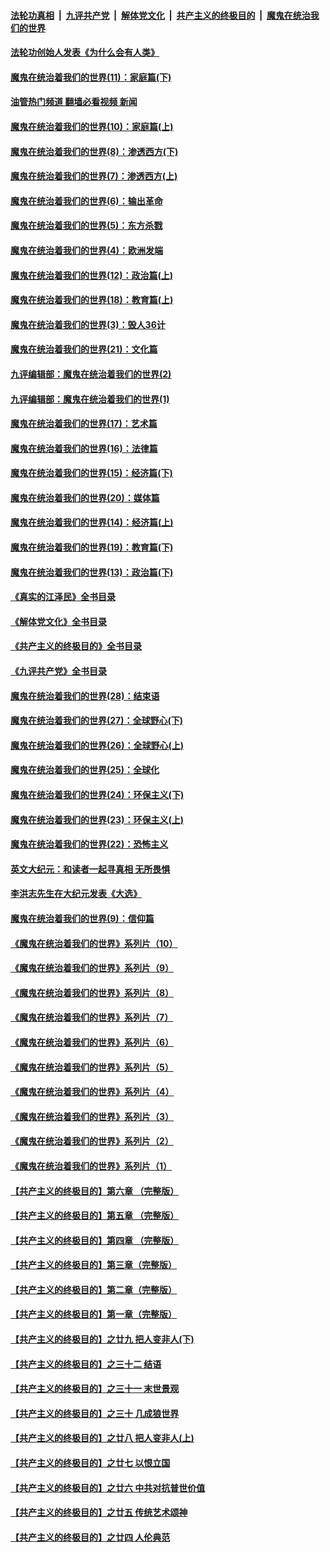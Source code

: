 ####  [法轮功真相](../../../../basic/blob/master/README.md?t=03181611) &nbsp;|&nbsp; [九评共产党](../../../../9ping.md/blob/master/README.md?t=03181611) &nbsp;|&nbsp; [解体党文化](../../../../jtdwh.md/blob/master/README.md?t=03181611)  &nbsp;|&nbsp; [共产主义的终极目的](../../../../gczydzjmd.md/blob/master/README.md?t=03181611) &nbsp;|&nbsp; [魔鬼在统治我们的世界](../../../../mgztzwmdsj.md/blob/master/README.md?t=03181611) 

#### [法轮功创始人发表《为什么会有人类》](../pages/nsc422/n13912117.md?t=03181611) 

#### [魔鬼在统治着我们的世界(11)：家庭篇(下)](../pages/nsc422/n10440961.md?t=03181611) 

#### [油管热门频道 翻墙必看视频 新闻](http://129.146.143.75:81/youtube.html?03181611)

#### [魔鬼在统治着我们的世界(10)：家庭篇(上)](../pages/nsc422/n10435448.md?t=03181611) 

#### [魔鬼在统治着我们的世界(8)：渗透西方(下)](../pages/nsc422/n10429603.md?t=03181611) 

#### [魔鬼在统治着我们的世界(7)：渗透西方(上)](../pages/nsc422/n10426013.md?t=03181611) 

#### [魔鬼在统治着我们的世界(6)：输出革命](../pages/nsc422/n10421536.md?t=03181611) 

#### [魔鬼在统治着我们的世界(5)：东方杀戮](../pages/nsc422/n10417707.md?t=03181611) 

#### [魔鬼在统治着我们的世界(4)：欧洲发端](../pages/nsc422/n10414890.md?t=03181611) 

#### [魔鬼在统治着我们的世界(12)：政治篇(上)](../pages/nsc422/n10444576.md?t=03181611) 

#### [魔鬼在统治着我们的世界(18)：教育篇(上)](../pages/nsc422/n10526970.md?t=03181611) 

#### [魔鬼在统治着我们的世界(3)：毁人36计](../pages/nsc422/n10411583.md?t=03181611) 

#### [魔鬼在统治着我们的世界(21)：文化篇](../pages/nsc422/n10597706.md?t=03181611) 

#### [九评编辑部：魔鬼在统治着我们的世界(2)](../pages/nsc422/n10410036.md?t=03181611) 

#### [九评编辑部：魔鬼在统治着我们的世界(1)](../pages/nsc422/n10406825.md?t=03181611) 

#### [魔鬼在统治着我们的世界(17)：艺术篇](../pages/nsc422/n10499093.md?t=03181611) 

#### [魔鬼在统治着我们的世界(16)：法律篇](../pages/nsc422/n10485969.md?t=03181611) 

#### [魔鬼在统治着我们的世界(15)：经济篇(下)](../pages/nsc422/n10469975.md?t=03181611) 

#### [魔鬼在统治着我们的世界(20)：媒体篇](../pages/nsc422/n10586579.md?t=03181611) 

#### [魔鬼在统治着我们的世界(14)：经济篇(上)](../pages/nsc422/n10457370.md?t=03181611) 

#### [魔鬼在统治着我们的世界(19)：教育篇(下)](../pages/nsc422/n10564808.md?t=03181611) 

#### [魔鬼在统治着我们的世界(13)：政治篇(下)](../pages/nsc422/n10448270.md?t=03181611) 

#### [《真实的江泽民》全书目录](../pages/nsc422/n13721399.md?t=03181611) 

#### [《解体党文化》全书目录](../pages/nsc422/n13721157.md?t=03181611) 

#### [《共产主义的终极目的》全书目录](../pages/nsc422/n13721048.md?t=03181611) 

#### [《九评共产党》全书目录](../pages/nsc422/n13708085.md?t=03181611) 

#### [魔鬼在统治着我们的世界(28)：结束语](../pages/nsc422/n10936246.md?t=03181611) 

#### [魔鬼在统治着我们的世界(27)：全球野心(下)](../pages/nsc422/n10928319.md?t=03181611) 

#### [魔鬼在统治着我们的世界(26)：全球野心(上)](../pages/nsc422/n10900318.md?t=03181611) 

#### [魔鬼在统治着我们的世界(25)：全球化](../pages/nsc422/n10788205.md?t=03181611) 

#### [魔鬼在统治着我们的世界(24)：环保主义(下)](../pages/nsc422/n10695307.md?t=03181611) 

#### [魔鬼在统治着我们的世界(23)：环保主义(上)](../pages/nsc422/n10688613.md?t=03181611) 

#### [魔鬼在统治着我们的世界(22)：恐怖主义](../pages/nsc422/n10614727.md?t=03181611) 

#### [英文大纪元：和读者一起寻真相 无所畏惧](../pages/nsc422/n12542027.md?t=03181611) 

#### [李洪志先生在大纪元发表《大选》](../pages/nsc422/n12534746.md?t=03181611) 

#### [魔鬼在统治着我们的世界(9)：信仰篇](../pages/nsc422/n10432159.md?t=03181611) 

#### [《魔鬼在统治着我们的世界》系列片（10）](../pages/nsc422/n12292670.md?t=03181611) 

#### [《魔鬼在统治着我们的世界》系列片（9）](../pages/nsc422/n12290859.md?t=03181611) 

#### [《魔鬼在统治着我们的世界》系列片（8）](../pages/nsc422/n12287445.md?t=03181611) 

#### [《魔鬼在统治着我们的世界》系列片（7）](../pages/nsc422/n12283425.md?t=03181611) 

#### [《魔鬼在统治着我们的世界》系列片（6）](../pages/nsc422/n12282314.md?t=03181611) 

#### [《魔鬼在统治着我们的世界》系列片（5）](../pages/nsc422/n12281419.md?t=03181611) 

#### [《魔鬼在统治着我们的世界》系列片（4）](../pages/nsc422/n12274024.md?t=03181611) 

#### [《魔鬼在统治着我们的世界》系列片（3）](../pages/nsc422/n12271322.md?t=03181611) 

#### [《魔鬼在统治着我们的世界》系列片（2）](../pages/nsc422/n12269049.md?t=03181611) 

#### [《魔鬼在统治着我们的世界》系列片（1）](../pages/nsc422/n12267575.md?t=03181611) 

#### [【共产主义的终极目的】第六章 （完整版）](../pages/nsc422/n11428913.md?t=03181611) 

#### [【共产主义的终极目的】第五章 （完整版）](../pages/nsc422/n11428912.md?t=03181611) 

#### [【共产主义的终极目的】第四章 （完整版）](../pages/nsc422/n11428907.md?t=03181611) 

#### [【共产主义的终极目的】第三章（完整版）](../pages/nsc422/n11428848.md?t=03181611) 

#### [【共产主义的终极目的】第二章（完整版）](../pages/nsc422/n11428831.md?t=03181611) 

#### [【共产主义的终极目的】第一章（完整版）](../pages/nsc422/n11417651.md?t=03181611) 

#### [【共产主义的终极目的】之廿九 把人变非人(下)](../pages/nsc422/n11344140.md?t=03181611) 

#### [【共产主义的终极目的】之三十二 结语](../pages/nsc422/n11360535.md?t=03181611) 

#### [【共产主义的终极目的】之三十一 末世景观](../pages/nsc422/n11351129.md?t=03181611) 

#### [【共产主义的终极目的】之三十 几成狼世界](../pages/nsc422/n11348280.md?t=03181611) 

#### [【共产主义的终极目的】之廿八 把人变非人(上)](../pages/nsc422/n11340492.md?t=03181611) 

#### [【共产主义的终极目的】之廿七 以恨立国](../pages/nsc422/n11336944.md?t=03181611) 

#### [【共产主义的终极目的】之廿六 中共对抗普世价值](../pages/nsc422/n11324785.md?t=03181611) 

#### [【共产主义的终极目的】之廿五 传统艺术颂神](../pages/nsc422/n11296396.md?t=03181611) 

#### [【共产主义的终极目的】之廿四 人伦典范](../pages/nsc422/n11296397.md?t=03181611) 

<img src='http://gfw-breaker.win/goodnews/indexes/nsc422.md' width='0px' height='0px'/>
